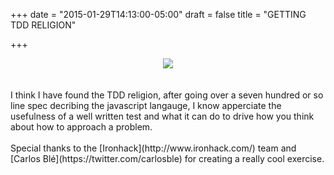 +++
date = "2015-01-29T14:13:00-05:00"
draft = false
title = "GETTING TDD RELIGION"

+++

<center><img src="{{ .baseURL/images/chtddpost.png"></center>
<br>
<br>
I think I have found the TDD religion, after going over a seven hundred or so line spec decribing the javascript langauge, I know apperciate the usefulness of a well written test and what it can do to drive how you think about how to approach a problem.
<br>
<br>
Special thanks to the [Ironhack](http://www.ironhack.com/) team and [Carlos Blé](https://twitter.com/carlosble) for creating a really cool exercise.
